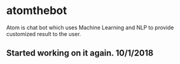 # atomthebot
Atom is chat bot which uses Machine Learning and NLP to provide customized result to the user. 

## Started working on it again. 10/1/2018
